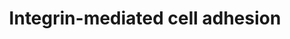 ---
annotations:
- type: Pathway Ontology
  value: integrin mediated signaling pathway
authors:
- MaintBot
- Thomas
- Ddigles
description: 'Integrins are receptors that mediate attachment between a cell and the
  tissues surrounding it, which may be other cells or the extracellular matrix (ECM).
  They also play a role in cell signaling and thereby define cellular shape, mobility,
  and regulate the cell cycle.  Source: [[wikipedia:Integrins|Wikipedia]]'
last-edited: 2013-10-17
organisms:
- Canis familiaris
redirect_from:
- /index.php/Pathway:WP1185
- /instance/WP1185
schema-jsonld:
- '@context': https://schema.org/
  '@id': https://wikipathways.github.io/pathways/WP1185.html
  '@type': Dataset
  creator:
    '@type': Organization
    name: WikiPathways
  description: 'Integrins are receptors that mediate attachment between a cell and
    the tissues surrounding it, which may be other cells or the extracellular matrix
    (ECM). They also play a role in cell signaling and thereby define cellular shape,
    mobility, and regulate the cell cycle.  Source: [[wikipedia:Integrins|Wikipedia]]'
  keywords:
  - ITGB8
  - PAK1
  - CAPN2
  - ITGA10
  - BCAR1
  - CAPN5
  - PI5K
  - p110
  - MYO-P
  - CDC42
  - ITGA2B
  - MAPK12
  - CAV1
  - ITGAX
  - HRAS
  - ITGA1
  - MYLK2
  - SHC1
  - VASP
  - MAP2K2
  - AKT1
  - ZYX
  - MAP2K3
  - RAPGEF1
  - PTK2
  - SOS1
  - ITGAV
  - PAK3
  - CAPN9
  - ITGA4
  - PAK6
  - ILK
  - GRB2
  - ITGA8
  - PDPK1
  - RHO
  - CAPN1
  - ACTN
  - ITGA7
  - ITGB2
  - TNS1
  - VAV3
  - ROCK1
  - RAP1A
  - MYO
  - ITGB7
  - CSK
  - ITGA5
  - MAP2K5
  - CAPN7
  - ITGA9
  - MAP2K1
  - RAF1
  - SRC
  - MAPK4
  - ITGB5
  - ITGAE
  - BRAF
  - ITGB1
  - PAK2
  - CAV3
  - FYN
  - ITGB6
  - CAPN11
  - ITGB3
  - ITGAL
  - ITGA6
  - VCL
  - PIK3R2
  - AKT2
  - RAC1
  - ITGA11
  - PAK4
  - CAV2
  - VAV2
  - RAC2
  - GIT2
  - LOC476352
  - PXN
  - MAPK6
  - MAPK1
  - ITGA2
  - MAP2K6
  - RAC3
  - CAPNS1
  - CAPN10
  - ITGAM
  - ARAF
  - ITGB4
  - SEPP1
  - ARHGEF7
  - MAPK10
  - ROCK2
  - MAPK7
  - ITGAD
  - CAPN6
  - CRK
  - TLN1
  - AKT3
  - RAP1B
  - SORBS1
  - DOCK1
  - CAPN3
  - ITGA3
  license: CC0
  name: Integrin-mediated cell adhesion
seo: CreativeWork
title: Integrin-mediated cell adhesion
wpid: WP1185
---